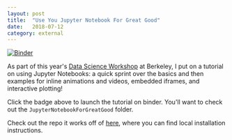 ```yaml
---
layout: post
title:	"Use You Jupyter Notebook For Great Good"
date:	2018-07-12
category: external
---
```


[![Binder](https://mybinder.org/badge.svg)](https://mybinder.org/v2/gh/charlesfrye/DSW2018-tutorials/master)

As part of this year's
[Data Science Workshop](https://gdso.berkeley.edu/workshop.html)
at Berkeley,
I put on a tutorial on using Jupyter Notebooks:
a quick sprint over the basics and then examples for
inline animations and videos, embedded iframes,
and interactive plotting!

Click the badge above to launch the tutorial on binder.
You'll want to check out the `JupyterNotebookForGreatGood` folder.

Check out the repo it works off of
[here](https://github.com/charlesfrye/DSW2018-tutorials),
where you can find local installation instructions.

<!--exc-->
